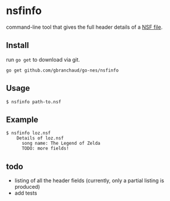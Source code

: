 # nsfinfo

command-line tool that gives the full header details of a [NSF file](http://wiki.nesdev.com/w/index.php/NSF).

## Install
run `go get` to download via git.

    go get github.com/gbranchaud/go-nes/nsfinfo

## Usage
    $ nsfinfo path-to.nsf

## Example
    $ nsfinfo loz.nsf
        Details of loz.nsf
          song name: The Legend of Zelda
          TODO: more fields!

## todo
* listing of all the header fields (currently, only a partial listing is produced)
* add tests
